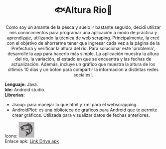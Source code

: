 <div align="center">
  <h1>🐟Altura Rio🎣</h1> 
Como soy un amante de la pesca y suelo ir bastante seguido, decidí utilizar mis conocimientos para programar una aplicación a modo de práctica y aprendizaje, utilizando la técnica de web scraping. Principalmente, la creé con el objetivo de ahorrarme tener que ingresar cada vez a la página de la Prefectura y verificar la altura del río. Para solucionar este 'problema', desarrollé la app para hacerlo más simple.
La aplicación muestra la altura del río, la variación, el estado en que se encuentra y las fechas de actualización. Además, incluye un gráfico que muestra la altura de los últimos 10 días y un boton para compartir la informacion a distintas redes sociales!.
</div>


  <b>Lenguaje:</b> Java.<br>
  <b>Ide:</b> Android studio.<br>
  <b>Librerias:</b>
  <ul>  
  <li>Jsoup: para manejar lo que html y xml para el webscrapping.<br></li>
  <li>AndroidPlot: es una biblioteca de gráficos para Android que te permite crear gráficos. Utilizada para visualizar datos de fechas anteriores. </li>
  </ul>               

  Icono:
  <img src="https://github.com/Josemascherpa/AlturaRio/blob/main/app/src/main/ic_pesca-playstore.png" width="50" height="50"><br>
  Enlace apk:
  [Link Drive apk](https://drive.google.com/file/d/1fnT-BjveZ1M2mPcMJHpR_AqZAtMpea9w/view?usp=drive_link)
  
  
  

